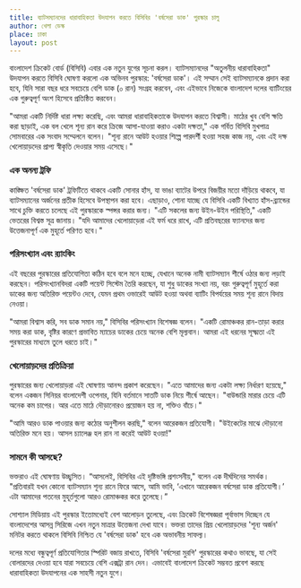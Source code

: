 ```yaml
---
title: ব্যাটসম্যানদের ধারাবাহিকতা উদযাপন করতে বিসিবির 'বর্ষসেরা ডাক' পুরস্কার চালু
author: খেলা ডেস্ক
place: ঢাকা
layout: post
---
```

বাংলাদেশ ক্রিকেট বোর্ড (বিসিবি) এবার এক নতুন যুগের সূচনা করল। ব্যাটসম্যানদের "অতুলনীয় ধারাবাহিকতা" উদযাপন করতে বিসিবি ঘোষণা করলো এক অভিনব পুরস্কার: 'বর্ষসেরা ডাক'। এই সম্মান সেই ব্যাটসম্যানকে প্রদান করা হবে, যিনি সারা বছর ধরে সবচেয়ে বেশি ডাক (০ রান) সংগ্রহ করবেন, এবং এইভাবে নিজেকে বাংলাদেশ দলের ব্যাটিংয়ের এক গুরুত্বপূর্ণ অংশ হিসেবে প্রতিষ্ঠিত করবেন।

"আমরা একটি নির্দিষ্ট ধারা লক্ষ্য করেছি, এবং আমরা ধারাবাহিকতাকে উদযাপন করতে বিশ্বাসী। মাঠের খুব বেশি ক্ষতি করা ছাড়াই, এক বল খেলে শূন্য রান করে ক্রিজে আসা-যাওয়া করাও একটা দক্ষতা," এক গর্বিত বিসিবি মুখপাত্র সোমবারের এক সংবাদ সম্মেলনে বলেন। "শূন্য রানে আউট হওয়ার শিল্পে পারদর্শী হওয়া সহজ কাজ নয়, এবং এই দক্ষ খেলোয়াড়দের প্রাপ্য স্বীকৃতি দেওয়ার সময় এসেছে।"

### এক অনন্য ট্রফি

কাঙ্ক্ষিত 'বর্ষসেরা ডাক' ট্রফিটিতে থাকবে একটি সোনার হাঁস, যা ভাঙা ব্যাটের উপরে বিজয়ীর মতো দাঁড়িয়ে থাকবে, যা ব্যাটসম্যানের অর্জনের প্রতীক হিসেবে উপস্থাপন করা হবে। এছাড়াও, শোনা যাচ্ছে যে বিসিবি একটি বিখ্যাত হাঁস-ব্র্যান্ডের সাথে চুক্তি করতে চলেছে এই পুরস্কারকে স্পন্সর করার জন্য। "এটি সকলের জন্য উইন-উইন পরিস্থিতি," একটি ভেতরের বিশ্বস্ত সূত্র জানায়। "যদি আমাদের খেলোয়াড়েরা এই ফর্ম ধরে রাখে, এটি প্রতিবছরের ফ্যানদের জন্য উত্তেজনাপূর্ণ এক মুহূর্তে পরিণত হবে।"

### পরিসংখ্যান এবং র‍্যাংকিং

এই বছরের পুরস্কারের প্রতিযোগিতা কঠিন হবে বলে মনে হচ্ছে, যেখানে অনেক নামী ব্যাটসম্যান শীর্ষে ওঠার জন্য লড়াই করছেন। পরিসংখ্যানবিদরা একটি পয়েন্ট সিস্টেম তৈরি করছেন, যা শুধু ডাকের সংখ্যা নয়, বরং গুরুত্বপূর্ণ মুহূর্তে করা ডাকের জন্য অতিরিক্ত পয়েন্টও দেবে, যেমন প্রথম ওভারেই আউট হওয়া অথবা ব্যাটিং বিপর্যয়ের সময় শূন্য রানে বিদায় নেওয়া।

"আমরা বিশ্বাস করি, সব ডাক সমান নয়," বিসিবির পরিসংখ্যান বিশেষজ্ঞ বলেন। "একটি রোমাঞ্চকর রান-তাড়া করার সময় করা ডাক, বৃষ্টির কারণে প্রভাবিত ম্যাচের ডাকের চেয়ে অনেক বেশি মূল্যবান। আমরা এই ধরনের সূক্ষ্মতা এই পুরস্কারের মাধ্যমে তুলে ধরতে চাই।"

### খেলোয়াড়দের প্রতিক্রিয়া

পুরস্কারের জন্য খেলোয়াড়রা এই ঘোষণায় আনন্দ প্রকাশ করেছেন। "এতে আমাদের জন্য একটা লক্ষ্য নির্ধারণ হয়েছে," বলেন একজন সিনিয়র বাংলাদেশী ওপেনার, যিনি বর্তমানে সাতটি ডাক নিয়ে শীর্ষে আছেন। "বাউন্ডারি মারার চেয়ে এটি অনেক কম চাপের। আর এতে মাঠে দৌড়ানোরও প্রয়োজন হয় না, শক্তিও বাঁচে।"

"আমি আরও ডাক পাওয়ার জন্য কঠোর অনুশীলন করছি," বলেন আরেকজন প্রতিযোগী। "উইকেটের মাঝে দৌড়ানো অতিরিক্ত মনে হয়। আসল চ্যালেঞ্জ হল রান না করেই আউট হওয়া!"

### সামনে কী আসছে?

ভক্তরাও এই ঘোষণায় উচ্ছ্বসিত। “আসলেই, বিসিবির এই দৃষ্টিভঙ্গি প্রশংসনীয়," বলেন এক দীর্ঘদিনের সমর্থক। "প্রতিবারই যখন কোনো ব্যাটসম্যান শূন্য রানে ফিরে আসে, আমি ভাবি, ‘এখানে আরেকজন বর্ষসেরা ডাক প্রতিযোগী।’ এটা আমাদের পতনের মুহূর্তগুলো আরও রোমাঞ্চকর করে তুলেছে।”

সোশ্যাল মিডিয়ায় এই পুরস্কার ইতোমধ্যেই বেশ আলোড়ন তুলেছে, এবং ক্রিকেট বিশেষজ্ঞরা পূর্বাভাস দিচ্ছেন যে বাংলাদেশের আসন্ন সিরিজে এখন নতুন মাত্রার উত্তেজনা দেখা যাবে। ভক্তরা তাদের প্রিয় খেলোয়াড়দের 'শূন্য অর্জন' মনিটর করতে থাকলে বিসিবি নিশ্চিত যে 'বর্ষসেরা ডাক' হবে এক অভাবনীয় সাফল্য।

দলের মধ্যে বন্ধুত্বপূর্ণ প্রতিযোগিতার স্পিরিট বজায় রাখতে, বিসিবি 'বর্ষসেরা মুরগি' পুরস্কারের কথাও ভাবছে, যা সেই বোলারদের দেওয়া হবে যারা সবচেয়ে বেশি এক্সট্রা রান দেন। এভাবেই বাংলাদেশ ক্রিকেট সম্ভবত প্রবেশ করছে ধারাবাহিকতা উদযাপনের এক সাহসী নতুন যুগে।